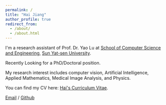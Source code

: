 ```yaml
---
permalink: /
title: "Hai Jiang"
author_profile: true
redirect_from: 
  - /about/
  - /about.html
---
```


I'm a research assistant of Prof. Dr. Yao Lu at [School of Computer Science and Engineering](https://cse.sysu.edu.cn/), [Sun Yat-sen University](https://www.sysu.edu.cn/).

Recently Looking for a PhD/Doctoral position.

My research interest includes computer vision, Artificial Intelligence, Applied Mathematics, Medical Image Analysis, and Physics.

You can find my CV here: [Hai's Curriculum Vitae](https://github.com/pigejianghai/CV/blob/main/europasscv/HaiJ.pdf).

[Email](mailto:jiangh14@lzu.edu.cn) / [Github](https://github.com/pigejianghai) 
<!-- https://pigejianghai.github.io/Hai.github.io/CV/Hai%20Jiang%20-%20Curriculum%20Vitae.pdf -->